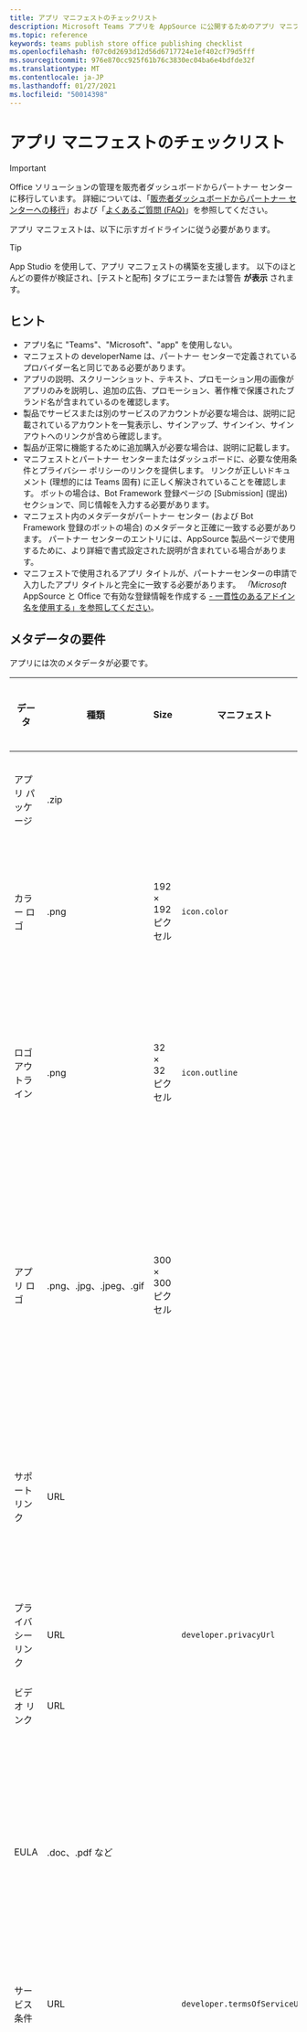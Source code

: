 ```yaml
---
title: アプリ マニフェストのチェックリスト
description: Microsoft Teams アプリを AppSource に公開するためのアプリ マニフェストのチェックリスト
ms.topic: reference
keywords: teams publish store office publishing checklist
ms.openlocfilehash: f07c0d2693d12d56d6717724e1ef402cf79d5fff
ms.sourcegitcommit: 976e870cc925f61b76c3830ec04ba6e4bdfde32f
ms.translationtype: MT
ms.contentlocale: ja-JP
ms.lasthandoff: 01/27/2021
ms.locfileid: "50014398"
---
```

# <a name="app-manifest-checklist"></a>アプリ マニフェストのチェックリスト

>[!IMPORTANT]
>Office ソリューションの管理を販売者ダッシュボードからパートナー センターに移行しています。 詳細については、「[販売者ダッシュボードからパートナー センターへの移行](https://developer.microsoft.com/office/blogs/moving-management-of-solutions-from-seller-dashboard-to-partner-center/)」および「[よくあるご質問 (FAQ)](https://docs.microsoft.com/office/dev/store/partner-center-faq)」を参照してください。

アプリ マニフェストは、以下に示すガイドラインに従う必要があります。

>[!Tip]
> App Studio を使用して、アプリ マニフェストの構築を支援します。 以下のほとんどの要件が検証され、[テストと配布] タブにエラーまたは警告 **が表示** されます。

## <a name="tips"></a>ヒント

* アプリ名に "Teams"、"Microsoft"、"app" を使用しない。
* マニフェストの developerName は、パートナー センターで定義されているプロバイダー名と同じである必要があります。
* アプリの説明、スクリーンショット、テキスト、プロモーション用の画像がアプリのみを説明し、追加の広告、プロモーション、著作権で保護されたブランド名が含まれているのを確認します。
* 製品でサービスまたは別のサービスのアカウントが必要な場合は、説明に記載されているアカウントを一覧表示し、サインアップ、サインイン、サインアウトへのリンクが含めら確認します。
* 製品が正常に機能するために追加購入が必要な場合は、説明に記載します。
* マニフェストとパートナー センターまたはダッシュボードに、必要な使用条件とプライバシー ポリシーのリンクを提供します。 リンクが正しいドキュメント (理想的には Teams 固有) に正しく解決されていることを確認します。 ボットの場合は、Bot Framework 登録ページの [Submission] (提出) セクションで、同じ情報を入力する必要があります。
* マニフェスト内のメタデータがパートナー センター (および Bot Framework 登録のボットの場合) のメタデータと正確に一致する必要があります。 パートナー センターのエントリには、AppSource 製品ページで使用するために、より詳細で書式設定された説明が含まれている場合があります。
* マニフェストで使用されるアプリ タイトルが、パートナーセンターの申請で入力したアプリ タイトルと完全に一致する必要があります。 *「Microsoft* AppSource と Office で有効な登録情報を作成する [- 一貫性のあるアドイン名を使用する」を参照してください](https://docs.microsoft.com/office/dev/store/create-effective-office-store-listings#use-a-consistent-add-in-name)。

## <a name="metadata-requirement"></a>メタデータの要件

アプリには次のメタデータが必要です。

|データ|種類|Size|マニフェスト|パートナー センター|説明|
|---|---|---|---|---|---|
|アプリ パッケージ|.zip|||✔|アップロードまたは AppSource 申請用の実際のアプリ パッケージ。|
|カラー ロゴ|.png|192 &times; 192 ピクセル|`icon.color`||Teams ギャラリーの製品ページ一覧に表示するアイコン。 これがフルカラーの製品ロゴです。|
|ロゴアウトライン|.png|32 &times; 32 ピクセル|`icon.outline`||Teams、Teams チャット チャネル、その他の場所に表示するアイコン。 これは、背景が透明な白いアウトラインとしてレンダリングされるロゴです。|
|アプリ ロゴ|.png、.jpg、.jpeg、.gif|300 &times; 300 ピクセル||✔|AppSource に表示するアイコン。 これはフルカラーの製品ロゴであり、マニフェストで使用されるファイルとは異なるファイルです `icon.color` 。 512 KB 未満である必要があります。|
|サポート リンク|URL|||✔|アプリをインストールしていないエンド ユーザー向け資料をサポートするリンク。 ログイン (HTTPS) なしでアクセス可能な一般公開リンク。|
|プライバシー リンク|URL||`developer.privacyUrl`|✔|プライバシー ポリシー (HTTPS) へのリンク。|
|ビデオ リンク|URL|||オプション|アプリに関するビデオへのリンク。|
|EULA|.doc、.pdf など|||オプション|AppSource には、添付ファイルとして提供できるエンドユーザー ライセンス契約 (EULA) が必要です。 EULA を提出しない場合は、お客様に代わって EULA が提供されます。|
|サービス条件|URL||`developer.termsOfServiceUrl`||サービス利用規約 (HTTPS) へのリンク。|
|テスト ノート|インラインまたはパブリック URL へのリンクを入力する|||アプリケーションをステップ バイ ステップでテストする方法に関する詳細なテスト ノート。 管理者と管理者以外のシナリオをテストするには、2 つのログイン資格情報を含める必要があります。|

## <a name="localized-content"></a>ローカライズされたコンテンツ

> [!NOTE]
> AppSource は、次のメタデータのローカライズされたコンテンツをサポートする予定です。 現在、アプリの登録情報は AppSource では英語でのみ表示されますが、Teams クライアントでは適切にローカライズされた形式で表示されます。 詳 [しくは、アプリのローカライズ](~/concepts/build-and-test/apps-localization.md) に関するページをご覧ください。

|データ|種類|Size|マニフェスト|パートナー センター|説明|
|---|---|---|---|---|---|
|アプリ名|String|30|`name.short`|✔|ストアフロントと製品に表示されるアプリケーションの名前。|
|長いアプリ名|String|30|`name.full`|✔|ストアフロントと製品に表示されるアプリケーションの名前。|
|簡潔な説明|String|80|`description.short`|✔|アプリの簡単な説明。|
|詳しい説明|String|4000|`description.full`|✔|アプリの詳しい説明。 マニフェスト ファイルでは、正確な概要で十分です。 パートナー センターでは、AppSource 製品ページのより充実した形式の説明を使用できます。|
|スクリーン ショット (1 ~ 5)|.png、.jpg、または .gif|1366w x 768h、1024 KB より小さい||✔|アプリのエクスペリエンスを示す少なくとも 1 つのスクリーン ショット。 アプリの詳細ページで使用します。|

## <a name="submission-extras-for-bots"></a>ボットの追加提出

Microsoft Teams のボットは、Bot Framework を使用して作成する必要があります。 手順 [については、「ボットを作成する](~/bots/how-to/create-a-bot-for-teams.md) 」を参照してください。 Bot Framework でボットのアイコンに 96x96 カラー アイコンを使用します。
